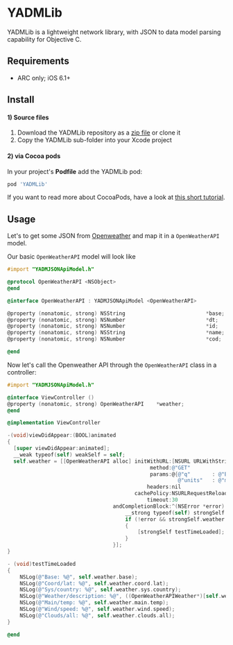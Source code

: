 # YADMLib

YADMLib is a lightweight network library, with JSON to data model parsing capability for Objective C.

## Requirements

* ARC only; iOS 6.1+

## Install

#### 1) Source files

1. Download the YADMLib repository as a [zip file](https://github.com/cnagy/YADMLib/archive/master.zip) or clone it
2. Copy the YADMLib sub-folder into your Xcode project

#### 2) via Cocoa pods

In your project's **Podfile** add the YADMLib pod:

```ruby
pod 'YADMLib'
```
If you want to read more about CocoaPods, have a look at [this short tutorial](http://www.raywenderlich.com/12139/introduction-to-cocoapods).

## Usage

Let's to get some JSON from [Openweather](http://api.openweathermap.org/data/2.5/weather?q=Berlin,de) and map it in a `OpenWeatherAPI` model.

Our basic `OpenWeatherAPI` model will look like

```objective-c
#import "YADMJSONApiModel.h"

@protocol OpenWeatherAPI <NSObject>
@end

@interface OpenWeatherAPI : YADMJSONApiModel <OpenWeatherAPI>

@property (nonatomic, strong) NSString                          *base;
@property (nonatomic, strong) NSNumber                          *dt;
@property (nonatomic, strong) NSNumber                          *id;
@property (nonatomic, strong) NSString                          *name;
@property (nonatomic, strong) NSNumber                          *cod;

@end
```

Now let's call the Openweather API through the `OpenWeatherAPI` class in a controller:

```objective-c
#import "YADMJSONApiModel.h"

@interface ViewController ()
@property (nonatomic, strong) OpenWeatherAPI    *weather;
@end

@implementation ViewController

-(void)viewDidAppear:(BOOL)animated
{
  [super viewDidAppear:animated];
  __weak typeof(self) weakSelf = self;
  self.weather = [[OpenWeatherAPI alloc] initWithURL:[NSURL URLWithString:@"http://api.openweathermap.org/data/2.5/weather"]
                                              method:@"GET"
                                              params:@{@"q"       : @"Berlin,de",
                                                       @"units"   : @"metric"}
                                             headers:nil
                                         cachePolicy:NSURLRequestReloadIgnoringLocalCacheData
                                             timeout:30
                                  andCompletionBlock:^(NSError *error) {
                                      __strong typeof(self) strongSelf = weakSelf;
                                      if (!error && strongSelf.weather.result)
                                      {
                                          [strongSelf testTimeLoaded];
                                      }
                                  }];
}

- (void)testTimeLoaded
{
    NSLog(@"Base: %@", self.weather.base);
    NSLog(@"Coord/lat: %@", self.weather.coord.lat);
    NSLog(@"Sys/country: %@", self.weather.sys.country);
    NSLog(@"Weather/description: %@", ((OpenWeatherAPIWeather*)[self.weather.weather firstObject]).description);
    NSLog(@"Main/temp: %@", self.weather.main.temp);
    NSLog(@"Wind/speed: %@", self.weather.wind.speed);
    NSLog(@"Clouds/all: %@", self.weather.clouds.all);
}

@end
```

